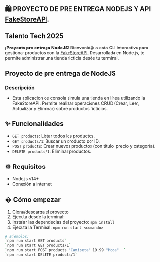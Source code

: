 ## 🛍️ PROYECTO DE PRE ENTREGA NODEJS Y API [FakeStoreAPI](https://fakestoreapi.com).

## Talento Tech 2025

**¡Proyecto pre entrega NodeJS!** Bienvenid@ a esta CLI interactiva para gestionar productos con la [FakeStoreAPI](https://fakestoreapi.com). Desarrollada en Node.js, te permite administrar una tienda ficticia desde tu terminal.

## Proyecto de pre entrega de NodeJS

### **Descripción**

- Esta aplicacion de consola simula una tienda en línea utilizando la FakeStoreAPI. Permite realizar operaciones CRUD (Crear, Leer, Actualizar y Eliminar) sobre productos ficticios.

## ✨ **Funcionalidades**

- `GET products`: Listar todos los productos.
- `GET products/1`: Buscar un producto por ID.
- `POST products`: Crear nuevos productos (con título, precio y categoría).
- `DELETE products/1`: Eliminar productos.

## ⚙️ **Requisitos**

- Node.js v14+
- Conexión a internet

## � **Cómo empezar**

1. Clona/descarga el proyecto.
2. Ejecuta desde la terminal:
3. Instalar las dependecias del proyecto: `npm install`
4. Ejecuta la Terminal: `npm run start <comando>`

```bash
# Ejemplos:
`npm run start GET products`
`npm run start GET products/1`
`npm run start POST products "Camiseta" 19.99 "Moda"  `
`npm run start DELETE products/1`

```
